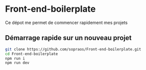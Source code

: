 # Front-end-boilerplate
Ce dépot me permet de commencer rapidement mes projets

## Démarrage rapide sur un nouveau projet

```bash
git clone https://github.com/sopraos/Front-end-boilerplate.git
cd Front-end-boilerplate
npm run i
npm run dev
```